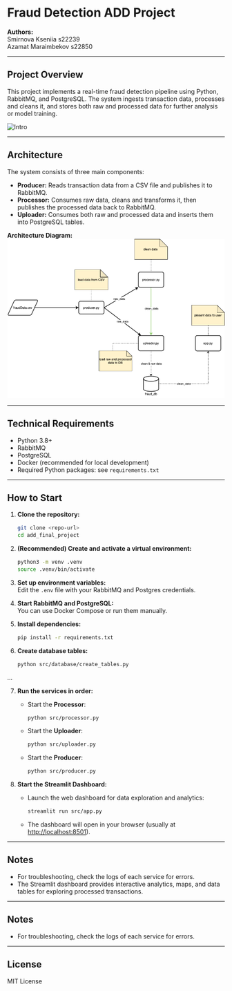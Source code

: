 # Fraud Detection ADD Project  

**Authors:**  
Smirnova Kseniia s22239  
Azamat Maraimbekov s22850

---

## Project Overview

This project implements a real-time fraud detection pipeline using Python, RabbitMQ, and PostgreSQL. The system ingests transaction data, processes and cleans it, and stores both raw and processed data for further analysis or model training.

![Intro](assets/sus.gif)

---

## Architecture

The system consists of three main components:

- **Producer:** Reads transaction data from a CSV file and publishes it to RabbitMQ.
- **Processor:** Consumes raw data, cleans and transforms it, then publishes the processed data back to RabbitMQ.
- **Uploader:** Consumes both raw and processed data and inserts them into PostgreSQL tables.

**Architecture Diagram:**  
![Architecture Diagram](assets/ADD-drawio.png) 

---

## Technical Requirements

- Python 3.8+
- RabbitMQ
- PostgreSQL
- Docker (recommended for local development)
- Required Python packages: see `requirements.txt`

---

## How to Start

1. **Clone the repository:**
    ```sh
    git clone <repo-url>
    cd add_final_project
    ```

2. **(Recommended) Create and activate a virtual environment:**
    ```sh
    python3 -m venv .venv
    source .venv/bin/activate
    ```

3. **Set up environment variables:**  
   Edit the `.env` file with your RabbitMQ and Postgres credentials.

4. **Start RabbitMQ and PostgreSQL:**  
   You can use Docker Compose or run them manually.

5. **Install dependencies:**
    ```sh
    pip install -r requirements.txt
    ```

6. **Create database tables:**
    ```sh
    python src/database/create_tables.py
    ```

...

7. **Run the services in order:**
    - Start the **Processor**:
      ```sh
      python src/processor.py
      ```
    - Start the **Uploader**:
      ```sh
      python src/uploader.py
      ```
    - Start the **Producer**:
      ```sh
      python src/producer.py
      ```

8. **Start the Streamlit Dashboard:**
    - Launch the web dashboard for data exploration and analytics:
      ```sh
      streamlit run src/app.py
      ```
    - The dashboard will open in your browser (usually at [http://localhost:8501](http://localhost:8501)).

---

## Notes

- For troubleshooting, check the logs of each service for errors.
- The Streamlit dashboard provides interactive analytics, maps, and data tables for exploring processed transactions.

---

## Notes

- For troubleshooting, check the logs of each service for errors.

---

## License

MIT License
